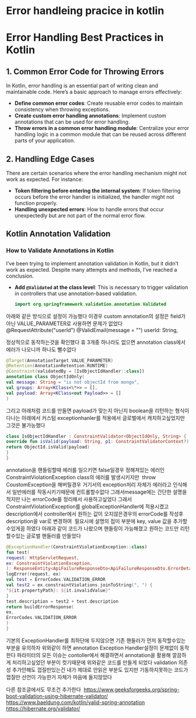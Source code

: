 # Error handleing pracice in kotlin

# Error Handling Best Practices in Kotlin

## 1. Common Error Code for Throwing Errors

In Kotlin, error handling is an essential part of writing clean and maintainable code. Here’s a basic approach to manage errors effectively:

- **Define common error codes**: Create reusable error codes to maintain consistency when throwing exceptions.
- **Create custom error handling annotations**: Implement custom annotations that can be used for error handling.
- **Throw errors in a common error handling module**: Centralize your error handling logic in a common module that can be reused across different parts of your application.

## 2. Handling Edge Cases

There are certain scenarios where the error handling mechanism might not work as expected. For instance:

- **Token filtering before entering the internal system**: If token filtering occurs before the error handler is initialized, the handler might not function properly.
- **Handling unexpected errors**: How to handle errors that occur unexpectedly but are not part of the normal error flow.

## Kotlin Annotation Validation

### How to Validate Annotations in Kotlin

I’ve been trying to implement annotation validation in Kotlin, but it didn’t work as expected. Despite many attempts and methods, I’ve reached a conclusion.

- **Add `@Validated` at the class level**: This is necessary to trigger validation in controllers that use annotation-based validation.
  ```kotlin
  import org.springframework.validation.annotation.Validated
  ```

아래와 같은 방식으로 설정이 가능했다
이경우 custom annotation의 설정은 field가아닌 VALUE_PARAMETER로 사용하면 문제가 없었다
@RequestAttribute("userId") @ValidEmail(message = "") userId: String,

정상적으로 동작하는것을 확인했다 휴
3개중 하나라도 없으면 annotation class에서 에러가 나오니까 하나도 뺄수없다

```kotlin
@Target(AnnotationTarget.VALUE_PARAMETER)
@Retention(AnnotationRetention.RUNTIME)
@Constraint(validatedBy = [IsObjectIdHandler::class])
annotation class ObjectIdOnly(
val message: String = "is not objectId from mongo",
val groups: Array<KClass<\*>> = [],
val payload: Array<KClass<out Payload>> = []
)
```

그리고 아래처럼 코드를 만들면 payload가 맞는지 아닌지 boolean을 리턴하는 형식이다나는 아래에서 커스텀 exceptionhanler를 적용에서 글로벌에서 캐치하고싶었지만 그것은 불가능했다

```kotlin
class IsObjectIdHandler : ConstraintValidator<ObjectIdOnly, String> {
override fun isValid(payload: String, p1: ConstraintValidatorContext?): Boolean {
return ObjectId.isValid(payload)
}
}
```

annotation을 핸들링할때 에러를 일으키면 false일경우 정해져있는 에러인 
ConstraintViolationException class의 에러를 발생시키지만 
throw CoustomException을 해버릴경우 거기서의 exception처리 자체가 에러라고 인식해서 일반에러를 작동시키기때문에 컨트롤할수없다
그래서message에는 간단한 설명을 적지만 나는 errorCode를 정리해서 사용하고싶었다
그래서 ConstraintViolationException를 globalExceptionHandler에 적용시켰고 description에서 controller에서 원하는 값이 오지않은경우의
errorCode를 작성후 description을 var로 변경하여 
필요시에 설명의 접미 부분에 key, value 값을 추가할수있게끔 하였다
아래과 같이 코드가 나왔으며 핸들링이 가능해졌고 원하는 코드만 리턴할수있는 글로벌 핸들러를 만들었다

```kotlin
@ExceptionHandler(ConstraintViolationException::class)
fun test(
request: HttpServletRequest,
ex: ConstraintViolationException,
): ResponseEntity<ApiFailureResponseDto<ApiFailureResponseDto.ErrorDetail>> {
logError(request, ex)
val test = ErrorCodes.VALIDATION_ERROR
val test2 = ex.constraintViolations.joinToString(", ") {
"${it.propertyPath}: ${it.invalidValue}"
}
test.description = test2 + test.description
return buildErrorResponse(
ex,
ErrorCodes.VALIDATION_ERROR
)
}
```

기본의 ExceptionHandler를 최하단에 두지않으면 기존 핸들러가 먼저 동작할수있는부분을 유의하자
위와같이 하면 annotation Exception Handler설정이 문제없이 동작한다
파라미터의 모든 이슈는 contoller에서 해결하면서 annotation을 활용해 깔끔하게 처리하고싶었던 부분이 컷기때문에 위와같은 코드를 만들게 되었다
validation 의존성 추가안해도 껍질만있는건 내가 제대로 안읽은 부분도 있지만 기동하지못하는 코드가 껍질만 선언이 가능한거 자체가 마음에 들지않았다

다른 참조글에서도 무조건 추가한다 
https://www.geeksforgeeks.org/spring-boot-validation-using-hibernate-validator/
https://www.baeldung.com/kotlin/valid-spring-annotation
https://hibernate.org/validator/
